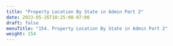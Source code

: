 ```yaml
---
title: "Property Location By State in Admin Part 2"
date: 2023-05-26T10:25:08-07:00
draft: false
menuTitle: "154. Property Location By State in Admin Part 2"
weight: 154
---
```



